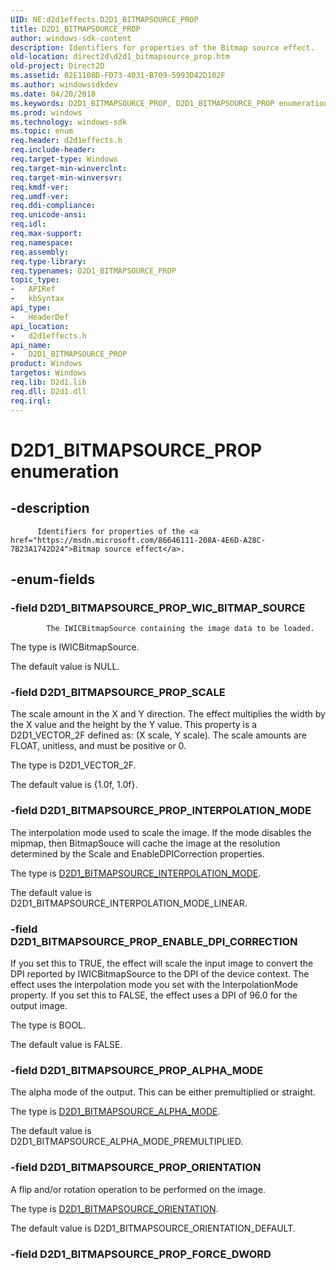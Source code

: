 ```yaml
---
UID: NE:d2d1effects.D2D1_BITMAPSOURCE_PROP
title: D2D1_BITMAPSOURCE_PROP
author: windows-sdk-content
description: Identifiers for properties of the Bitmap source effect.
old-location: direct2d\d2d1_bitmapsource_prop.htm
old-project: Direct2D
ms.assetid: 02E1108D-FD73-4031-B709-5993D42D102F
ms.author: windowssdkdev
ms.date: 04/20/2018
ms.keywords: D2D1_BITMAPSOURCE_PROP, D2D1_BITMAPSOURCE_PROP enumeration [Direct2D], D2D1_BITMAPSOURCE_PROP_ALPHA_MODE, D2D1_BITMAPSOURCE_PROP_ENABLE_DPI_CORRECTION, D2D1_BITMAPSOURCE_PROP_INTERPOLATION_MODE, D2D1_BITMAPSOURCE_PROP_ORIENTATION, D2D1_BITMAPSOURCE_PROP_SCALE, D2D1_BITMAPSOURCE_PROP_WIC_BITMAP_SOURCE, d2d1effects/D2D1_BITMAPSOURCE_PROP, d2d1effects/D2D1_BITMAPSOURCE_PROP_ALPHA_MODE, d2d1effects/D2D1_BITMAPSOURCE_PROP_ENABLE_DPI_CORRECTION, d2d1effects/D2D1_BITMAPSOURCE_PROP_INTERPOLATION_MODE, d2d1effects/D2D1_BITMAPSOURCE_PROP_ORIENTATION, d2d1effects/D2D1_BITMAPSOURCE_PROP_SCALE, d2d1effects/D2D1_BITMAPSOURCE_PROP_WIC_BITMAP_SOURCE, direct2d.d2d1_bitmapsource_prop
ms.prod: windows
ms.technology: windows-sdk
ms.topic: enum
req.header: d2d1effects.h
req.include-header: 
req.target-type: Windows
req.target-min-winverclnt: 
req.target-min-winversvr: 
req.kmdf-ver: 
req.umdf-ver: 
req.ddi-compliance: 
req.unicode-ansi: 
req.idl: 
req.max-support: 
req.namespace: 
req.assembly: 
req.type-library: 
req.typenames: D2D1_BITMAPSOURCE_PROP
topic_type:
-	APIRef
-	kbSyntax
api_type:
-	HeaderDef
api_location:
-	d2d1effects.h
api_name:
-	D2D1_BITMAPSOURCE_PROP
product: Windows
targetos: Windows
req.lib: D2d1.lib
req.dll: D2d1.dll
req.irql: 
---
```


# D2D1_BITMAPSOURCE_PROP enumeration


## -description



          Identifiers for properties of the <a href="https://msdn.microsoft.com/86646111-208A-4E6D-A28C-7B23A1742D24">Bitmap source effect</a>.
        


## -enum-fields




### -field D2D1_BITMAPSOURCE_PROP_WIC_BITMAP_SOURCE


            The IWICBitmapSource containing the image data to be loaded.
            

The type is IWICBitmapSource.

The default value is NULL.


### -field D2D1_BITMAPSOURCE_PROP_SCALE

The scale amount in the X and Y direction. The effect multiplies the width by the X value and the height by the Y value. 
          This property is a D2D1_VECTOR_2F defined as: (X scale, Y scale). The scale amounts are FLOAT, unitless, and must be positive or 0.
          

The type is D2D1_VECTOR_2F.

The default value is {1.0f, 1.0f}.


### -field D2D1_BITMAPSOURCE_PROP_INTERPOLATION_MODE

The interpolation mode used to scale the image.
          If the mode disables the mipmap, then BitmapSouce will cache the image at the resolution determined by the Scale and EnableDPICorrection properties.
          

The type is <a href="https://msdn.microsoft.com/2912E2FA-4B1D-43FF-9684-22C3B2720395">D2D1_BITMAPSOURCE_INTERPOLATION_MODE</a>.

The default value is D2D1_BITMAPSOURCE_INTERPOLATION_MODE_LINEAR.


### -field D2D1_BITMAPSOURCE_PROP_ENABLE_DPI_CORRECTION

If you set this to TRUE, the effect will scale the input image to convert the DPI reported by IWICBitmapSource to the DPI of the device context. 
          The effect uses the interpolation mode you set with the InterpolationMode property. If you set this to FALSE, the effect uses a DPI of 96.0 for the output image.
          

The type is BOOL.

The default value is FALSE.


### -field D2D1_BITMAPSOURCE_PROP_ALPHA_MODE

The alpha mode of the output. This can be either premultiplied or straight.
          

The type is <a href="https://msdn.microsoft.com/2DC16975-3ABF-4880-9F62-2EE55FE604F6">D2D1_BITMAPSOURCE_ALPHA_MODE</a>.

The default value is D2D1_BITMAPSOURCE_ALPHA_MODE_PREMULTIPLIED.


### -field D2D1_BITMAPSOURCE_PROP_ORIENTATION

A flip and/or rotation operation to be performed on the image.
          

The type is <a href="https://msdn.microsoft.com/15359FE9-99CB-4047-B5C2-0EAFC87963F0">D2D1_BITMAPSOURCE_ORIENTATION</a>.

The default value is D2D1_BITMAPSOURCE_ORIENTATION_DEFAULT.


### -field D2D1_BITMAPSOURCE_PROP_FORCE_DWORD



